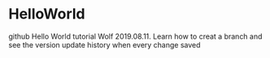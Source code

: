 # HelloWorld
github Hello World tutorial
Wolf 2019.08.11.
Learn how to creat a branch and see the version update history when every change saved
